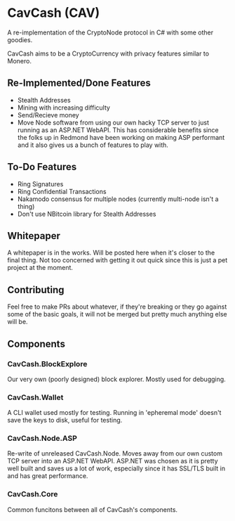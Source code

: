 # CavCash (CAV)
A re-implementation of the CryptoNode protocol in C# with some other goodies.

CavCash aims to be a CryptoCurrency with privacy features similar to Monero.

## Re-Implemented/Done Features
- Stealth Addresses
- Mining with increasing difficulty
- Send/Recieve money
- Move Node software from using our own hacky TCP server to just running as an ASP.NET WebAPI. This has considerable benefits since the folks up in Redmond have been working on making ASP performant and it also gives us a bunch of features to play with.

## To-Do Features
- Ring Signatures
- Ring Confidential Transactions
- Nakamodo consensus for multiple nodes (currently multi-node isn't a thing)
- Don't use NBitcoin library for Stealth Addresses

## Whitepaper
A whitepaper is in the works. Will be posted here when it's closer to the final thing. Not too concerned with getting it out quick since this is just a pet project at the moment.

## Contributing
Feel free to make PRs about whatever, if they're breaking or they go against some of the basic goals, it will not be merged but pretty much anything else will be.

## Components

### CavCash.BlockExplore
Our very own (poorly designed) block explorer. Mostly used for debugging. 

### CavCash.Wallet
A CLI wallet used mostly for testing. Running in 'epheremal mode' doesn't save the keys to disk, useful for testing.

### CavCash.Node.ASP
Re-write of unreleased CavCash.Node. Moves away from our own custom TCP server into an ASP.NET WebAPI. ASP.NET was chosen as it is pretty well built and saves us a lot of work, especially since it has SSL/TLS built in and has great performance.

### CavCash.Core
Common funcitons between all of CavCash's components.
